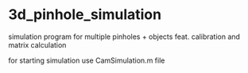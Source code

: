 # 3d_pinhole_simulation
 simulation program for multiple pinholes + objects feat. calibration and matrix calculation

for starting simulation use CamSimulation.m file
